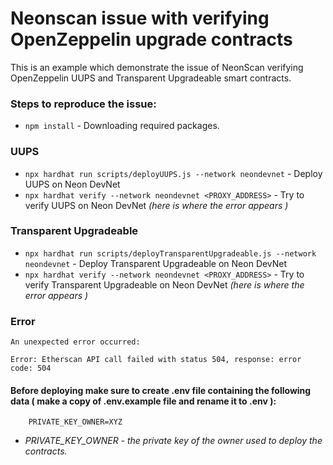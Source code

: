 # Neonscan issue with verifying OpenZeppelin upgrade contracts
This is an example which demonstrate the issue of NeonScan verifying OpenZeppelin UUPS and Transparent Upgradeable smart contracts.

### Steps to reproduce the issue:
* ```npm install``` - Downloading required packages.

### UUPS
* ```npx hardhat run scripts/deployUUPS.js --network neondevnet``` - Deploy UUPS on Neon DevNet
* ```npx hardhat verify --network neondevnet <PROXY_ADDRESS>``` - Try to verify UUPS on Neon DevNet _(here is where the error appears )_

### Transparent Upgradeable
* ```npx hardhat run scripts/deployTransparentUpgradeable.js --network neondevnet``` - Deploy Transparent Upgradeable on Neon DevNet
* ```npx hardhat verify --network neondevnet <PROXY_ADDRESS>``` - Try to verify Transparent Upgradeable on Neon DevNet _(here is where the error appears )_

### Error
```
An unexpected error occurred:

Error: Etherscan API call failed with status 504, response: error code: 504
```

#### Before deploying make sure to create .env file containing the following data ( make a copy of .env.example file and rename it to .env ):
```
    PRIVATE_KEY_OWNER=XYZ
```
- *PRIVATE_KEY_OWNER - the private key of the owner used to deploy the contracts.*